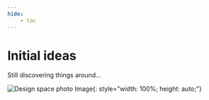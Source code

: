 ```yaml
---
hide:
    - toc
---
```


# Initial ideas

Still discovering things around... 

![Design space photo Image](../images/LimaBcn.png){: style="width: 100%; height: auto;"}
